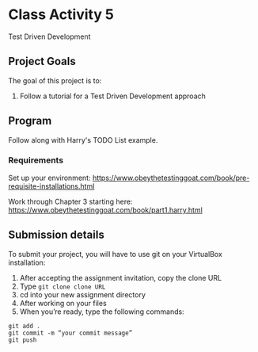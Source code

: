 # Class Activity 5

Test Driven Development
## Project Goals
The goal of this project is to:
1. Follow a tutorial for a Test Driven Development approach

## Program
Follow along with Harry's TODO List example.

### Requirements 
Set up your environment:
https://www.obeythetestinggoat.com/book/pre-requisite-installations.html

Work through Chapter 3 starting here:
https://www.obeythetestinggoat.com/book/part1.harry.html

## Submission details
To submit your project, you will have to use git on your VirtualBox installation:
1.	After accepting the assignment invitation, copy the clone URL
2.	Type 
```git clone clone URL```
3.	cd into your new assignment directory
4.	After working on your files
5.	When you’re ready, type the following commands: 
```
git add .
git commit -m “your commit message”
git push
```
